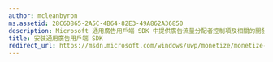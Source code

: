 ```yaml
---
author: mcleanbyron
ms.assetid: 28C6D865-2A5C-4B64-82E3-49A862A36850
description: Microsoft 通用廣告用戶端 SDK 中提供廣告流量分配者控制項及相關的開發人員工具。
title: 安裝通用廣告用戶端 SDK
redirect_url: https://msdn.microsoft.com/windows/uwp/monetize/monetize-your-app-with-the-microsoft-store-engagement-and-monetization-sdk
---
```



<!--HONumber=May16_HO2-->


